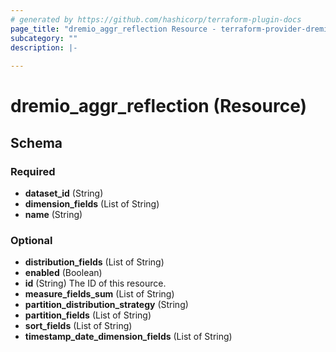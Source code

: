 ```yaml
---
# generated by https://github.com/hashicorp/terraform-plugin-docs
page_title: "dremio_aggr_reflection Resource - terraform-provider-dremio"
subcategory: ""
description: |-
  
---
```


# dremio_aggr_reflection (Resource)





<!-- schema generated by tfplugindocs -->
## Schema

### Required

- **dataset_id** (String)
- **dimension_fields** (List of String)
- **name** (String)

### Optional

- **distribution_fields** (List of String)
- **enabled** (Boolean)
- **id** (String) The ID of this resource.
- **measure_fields_sum** (List of String)
- **partition_distribution_strategy** (String)
- **partition_fields** (List of String)
- **sort_fields** (List of String)
- **timestamp_date_dimension_fields** (List of String)


